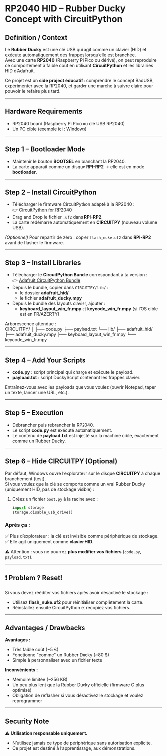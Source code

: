 # RP2040 HID – Rubber Ducky Concept with CircuitPython

## Definition / Context
Le **Rubber Ducky** est une clé USB qui agit comme un clavier (HID) et exécute automatiquement des frappes lorsqu’elle est branchée.  
Avec une carte **RP2040** (Raspberry Pi Pico ou dérivé), on peut reproduire ce comportement à faible coût en utilisant **CircuitPython** et les librairies HID d’Adafruit.  

Ce projet est un **side project éducatif** : comprendre le concept BadUSB, expérimenter avec la RP2040, et garder une marche à suivre claire pour pouvoir le refaire plus tard.

---

## Hardware Requirements
- RP2040 board (Raspberry Pi Pico ou clé USB RP2040)  
- Un PC cible (exemple ici : Windows)  

---

## Step 1 – Bootloader Mode
- Maintenir le bouton **BOOTSEL** en branchant la RP2040.  
- La carte apparaît comme un disque **RPI-RP2** → elle est en mode **bootloader**.  

---

## Step 2 – Install CircuitPython
- Télécharger le firmware CircuitPython adapté à la RP2040 :  
  👉 [CircuitPython for RP2040](https://circuitpython.org/board/adafruit_feather_rp2040/)  
- Drag and Drop le fichier `.uf2` dans **RPI-RP2**.  
- La carte redémarre automatiquement en **CIRCUITPY** (nouveau volume USB).  

*(Optionnel)* Pour repartir de zéro : copier `flash_nuke.uf2` dans **RPI-RP2** avant de flasher le firmware.  

---

## Step 3 – Install Libraries
- Télécharger le **CircuitPython Bundle** correspondant à ta version :  
  👉 [Adafruit CircuitPython Bundle](https://github.com/adafruit/Adafruit_CircuitPython_Bundle/releases)  
- Depuis le bundle, copier dans `CIRCUITPY/lib/` :  
  - le dossier **adafruit_hid/**  
  - le fichier **adafruit_ducky.mpy**  
- Depuis le bundle des layouts clavier, ajouter :  
  - **keyboard_layout_win_fr.mpy** et **keycode_win_fr.mpy** (si l’OS cible est en FR/AZERTY)  

Arborescence attendue :  
CIRCUITPY/
│
├── code.py
├── payload.txt
└── lib/
├── adafruit_hid/
├── adafruit_ducky.mpy
├── keyboard_layout_win_fr.mpy
└── keycode_win_fr.mpy

---

## Step 4 – Add Your Scripts
- **code.py** : script principal qui charge et exécute le payload.  
- **payload.txt** : script DuckyScript contenant les frappes clavier.  

Entraînez-vous avec les payloads que vous voulez (ouvrir Notepad, taper un texte, lancer une URL, etc.).  

---

## Step 5 – Execution
- Débrancher puis rebrancher la RP2040.  
- Le script **code.py** est exécuté automatiquement.  
- Le contenu de **payload.txt** est injecté sur la machine cible, exactement comme un Rubber Ducky.  

---

## Step 6 – Hide CIRCUITPY (Optional)
Par défaut, Windows ouvre l’explorateur sur le disque **CIRCUITPY** à chaque branchement (test).  
Si vous voulez que la clé se comporte comme un vrai Rubber Ducky (uniquement HID, pas de stockage visible) :  

1. Créez un fichier `boot.py` à la racine avec :  
   ```python
   import storage
   storage.disable_usb_drive()
   ```

### Après ça :

✅ Plus d’explorateur : la clé est invisible comme périphérique de stockage.
✅ Elle agit uniquement comme **clavier HID**.

⚠️ Attention : vous ne pourrez **plus modifier vos fichiers** (`code.py`, `payload.txt`).

---

## ❗ Problem ? Reset!

Si vous devez rééditer vos fichiers après avoir désactivé le stockage :

* Utilisez **flash\_nuke.uf2** pour réinitialiser complètement la carte.
* Réinstallez ensuite CircuitPython et recopiez vos fichiers.

---

## Advantages / Drawbacks

**Avantages :**

* Très faible coût (\~5 €)
* Fonctionne "comme" un Rubber Ducky (\~80 \$)
* Simple à personnaliser avec un fichier texte

**Inconvénients :**

* Mémoire limitée (\~256 KB)
* Un peu plus lent que la Rubber Ducky officielle (firmware C plus optimisé)
* Obligation de reflasher si vous désactivez le stockage et voulez reprogrammer

---

## Security Note

⚠️ **Utilisation responsable uniquement.**

* N’utilisez jamais ce type de périphérique sans autorisation explicite.
* Ce projet est destiné à l’apprentissage, aux démonstrations.



